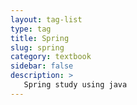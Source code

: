 ```yaml
---
layout: tag-list
type: tag
title: Spring
slug: spring
category: textbook
sidebar: false
description: >
   Spring study using java
---
```

